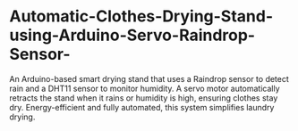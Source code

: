 # Automatic-Clothes-Drying-Stand-using-Arduino-Servo-Raindrop-Sensor-
An Arduino-based smart drying stand that uses a Raindrop sensor to detect rain and a DHT11 sensor to monitor humidity. A servo motor automatically retracts the stand when it rains or humidity is high, ensuring clothes stay dry. Energy-efficient and fully automated, this system simplifies laundry drying. 

